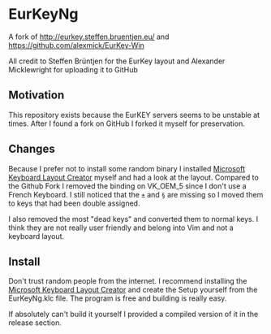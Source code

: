# EurKeyNg

A fork of http://eurkey.steffen.bruentjen.eu/ and https://github.com/alexmick/EurKey-Win

All credit to Steffen Brüntjen for the EurKey layout and Alexander Micklewright for uploading it to GitHub

## Motivation

This repository exists because the EurKEY servers seems to be unstable at times. After I found a fork on GitHub I forked it myself for preservation.

## Changes

Because I prefer not to install some random binary I installed [Microsoft Keyboard Layout Creator](https://www.microsoft.com/en-us/download/details.aspx?id=22339) myself and had a look at the layout. Compared to the Github Fork I removed the binding on VK_OEM_5 since I don't use a French Keyboard. I still noticed that the `±` and `§` are missing so I moved them to keys that had been double assigned.

I also removed the most "dead keys" and converted them to normal keys. I think they are not really user friendly and belong into Vim and not a keyboard layout.

## Install

Don't trust random people from the internet. I recommend installing the [Microsoft Keyboard Layout Creator](https://www.microsoft.com/en-us/download/details.aspx?id=22339) and create the Setup yourself from the EurKeyNg.klc file. The program is free and building is really easy.

If absolutely can't build it yourself I provided a compiled version of it in the release section.
